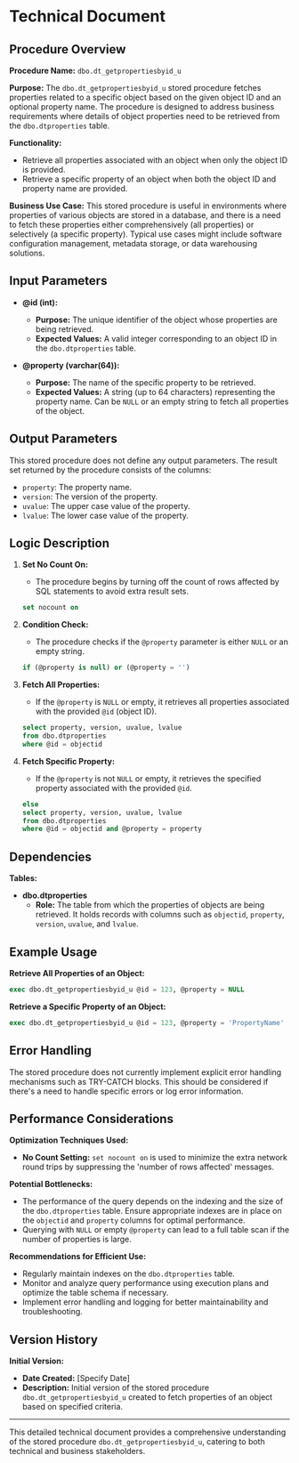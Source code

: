 # Technical Document

## Procedure Overview

**Procedure Name:** `dbo.dt_getpropertiesbyid_u`

**Purpose:**
The `dbo.dt_getpropertiesbyid_u` stored procedure fetches properties related to a specific object based on the given object ID and an optional property name. The procedure is designed to address business requirements where details of object properties need to be retrieved from the `dbo.dtproperties` table.

**Functionality:**
- Retrieve all properties associated with an object when only the object ID is provided.
- Retrieve a specific property of an object when both the object ID and property name are provided.

**Business Use Case:**
This stored procedure is useful in environments where properties of various objects are stored in a database, and there is a need to fetch these properties either comprehensively (all properties) or selectively (a specific property). Typical use cases might include software configuration management, metadata storage, or data warehousing solutions.

## Input Parameters

- **@id (int):**
  - **Purpose:** The unique identifier of the object whose properties are being retrieved.
  - **Expected Values:** A valid integer corresponding to an object ID in the `dbo.dtproperties` table.
  
- **@property (varchar(64)):**
  - **Purpose:** The name of the specific property to be retrieved.
  - **Expected Values:** A string (up to 64 characters) representing the property name. Can be `NULL` or an empty string to fetch all properties of the object.

## Output Parameters

This stored procedure does not define any output parameters. The result set returned by the procedure consists of the columns:
- `property`: The property name.
- `version`: The version of the property.
- `uvalue`: The upper case value of the property.
- `lvalue`: The lower case value of the property.

## Logic Description

1. **Set No Count On:**
   - The procedure begins by turning off the count of rows affected by SQL statements to avoid extra result sets.
   
   ```sql
   set nocount on
   ```

2. **Condition Check:**
   - The procedure checks if the `@property` parameter is either `NULL` or an empty string.
   
   ```sql
   if (@property is null) or (@property = '')
   ```

3. **Fetch All Properties:**
   - If the `@property` is `NULL` or empty, it retrieves all properties associated with the provided `@id` (object ID).
   
   ```sql
   select property, version, uvalue, lvalue
   from dbo.dtproperties
   where @id = objectid
   ```

4. **Fetch Specific Property:**
   - If the `@property` is not `NULL` or empty, it retrieves the specified property associated with the provided `@id`.
   
   ```sql
   else
   select property, version, uvalue, lvalue
   from dbo.dtproperties
   where @id = objectid and @property = property
   ```

## Dependencies

**Tables:**
- **dbo.dtproperties**
  - **Role:** The table from which the properties of objects are being retrieved. It holds records with columns such as `objectid`, `property`, `version`, `uvalue`, and `lvalue`.

## Example Usage

**Retrieve All Properties of an Object:**

```sql
exec dbo.dt_getpropertiesbyid_u @id = 123, @property = NULL
```

**Retrieve a Specific Property of an Object:**

```sql
exec dbo.dt_getpropertiesbyid_u @id = 123, @property = 'PropertyName'
```

## Error Handling

The stored procedure does not currently implement explicit error handling mechanisms such as TRY-CATCH blocks. This should be considered if there's a need to handle specific errors or log error information.

## Performance Considerations

**Optimization Techniques Used:**
- **No Count Setting:** `set nocount on` is used to minimize the extra network round trips by suppressing the 'number of rows affected' messages.

**Potential Bottlenecks:**
- The performance of the query depends on the indexing and the size of the `dbo.dtproperties` table. Ensure appropriate indexes are in place on the `objectid` and `property` columns for optimal performance.
- Querying with `NULL` or empty `@property` can lead to a full table scan if the number of properties is large.

**Recommendations for Efficient Use:**
- Regularly maintain indexes on the `dbo.dtproperties` table.
- Monitor and analyze query performance using execution plans and optimize the table schema if necessary.
- Implement error handling and logging for better maintainability and troubleshooting.

## Version History

**Initial Version:**
- **Date Created:** [Specify Date]
- **Description:** Initial version of the stored procedure `dbo.dt_getpropertiesbyid_u` created to fetch properties of an object based on specified criteria.

---

This detailed technical document provides a comprehensive understanding of the stored procedure `dbo.dt_getpropertiesbyid_u`, catering to both technical and business stakeholders.